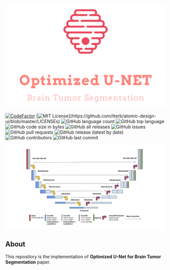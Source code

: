 ![logo](logo.png)

[![CodeFactor](https://www.codefactor.io/repository/github/everlookneversee/optimized-u-net/badge)](https://www.codefactor.io/repository/github/everlookneversee/optimized-u-net)
[![MIT License](https://img.shields.io/apm/l/atomic-design-ui.svg?)](https://github.com/tterb/atomic-design-ui/blob/master/LICENSEs)
![GitHub language count](https://img.shields.io/github/languages/count/EverLookNeverSee/Optimized-U-Net)
![GitHub top language](https://img.shields.io/github/languages/top/EverLookNeverSee/Optimized-U-Net)
![GitHub code size in bytes](https://img.shields.io/github/languages/code-size/EverLookNeverSee/Optimized-U-Net)
![GitHub all releases](https://img.shields.io/github/downloads/EverLookNeverSee/Optimized-U-Net/total)
![GitHub issues](https://img.shields.io/github/issues-raw/EverLookNeverSee/Optimized-U-Net)
![GitHub pull requests](https://img.shields.io/github/issues-pr-raw/EverLookNeverSee/Optimized-U-Net)
![GitHub release (latest by date)](https://img.shields.io/github/v/release/EverLookNeverSee/Optimized-U-Net)
![GitHub contributors](https://img.shields.io/github/contributors/EverLookNeverSee/Optimized-U-Net)
![GitHub last commit](https://img.shields.io/github/last-commit/EverLookNeverSee/Optimized-U-Net)

![unet architecture](U-Net_Diagram.png)


## About
This repository is the implementation of **Optimized U-Net for Brain Tumor Segmentation** paper.  
